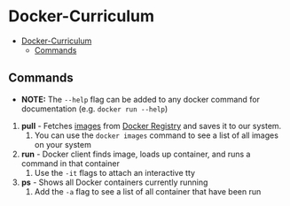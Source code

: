 # Docker-Curriculum

- [Docker-Curriculum](#docker-curriculum)
  - [Commands](#commands)

## Commands

- **NOTE:** The `--help` flag can be added to any docker command for documentation (e.g. `docker run --help`)

1. **pull** - Fetches [images](https://hub.docker.com/_/busybox/) from [Docker Registry](https://hub.docker.com/explore/) and saves it to our system.
   1. You can use the `docker images` command to see a list of all images on your system
2. **run** - Docker client finds image, loads up container, and runs a command in that container
   1. Use the `-it` flags to attach an interactive tty
3. **ps** - Shows all Docker containers currently running
   1. Add the `-a` flag to see a list of all container that have been run
